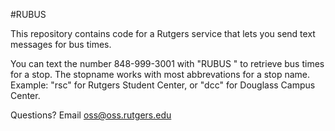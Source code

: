 #RUBUS

This repository contains code for a Rutgers service that lets you send text messages for bus times.

You can text the number 848-999-3001 with "RUBUS <stopname>" to retrieve bus times for a stop. The stopname works with most abbrevations for a stop name. Example: "rsc" for Rutgers Student Center, or "dcc" for Douglass Campus Center.

Questions? Email oss@oss.rutgers.edu
